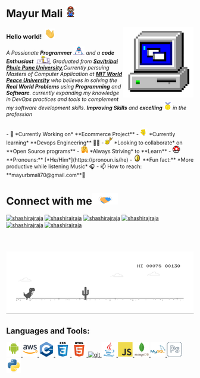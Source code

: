 # Mayur Mali&nbsp;<img src="https://github.com/shashirajraja/shashirajraja/blob/main/Assets/Mario_Hello_Big.gif" width="30px">

<img align="right" alt="PC GIF" src="https://github.com/shashirajraja/shashirajraja/blob/main/Assets/PC.gif" width="190" />

### **Hello world!** &nbsp;<img src="https://github.com/shashirajraja/shashirajraja/blob/main/Assets/Hi.gif" width="29px">

<p>
  <em>
    A Passionate <b>Programmer</b> <img src="https://github.com/shashirajraja/shashirajraja/blob/main/Assets/Developer.gif" width="30px"> and a <b>code Enthusiast </b>&nbsp;<img src="https://github.com/shashirajraja/shashirajraja/blob/main/Assets/Designer.gif" width="36px">, Graduated from <a href="http://www.unipune.ac.in/"> <b><span>Savitribai Phule Pune University</span></b></a>,Currently persuing Masters of Computer Application at <a href="https://mitwpu.edu.in/"> <b><span>MIT World Peace University</span></b></a> who believes in solving the 
      <b>Real World Problems</b> using <b>Programming</b> and <b>Software</b>. currently expanding my knowledge in DevOps practices and tools to complement my software development skills.
    <b>Improving Skills</b> and 
    <b>excelling</b> <img src="https://github.com/shashirajraja/shashirajraja/blob/main/Assets/Medal.gif" width="20px"> in the profession
  </em>  
</p>
<br>
- 🔭 *Currently Working on* **Ecommerce Project**
- <img alt="GIF" src="https://github.com/shashirajraja/shashirajraja/blob/main/Assets/wave.gif" width="20px" /> *Currently learning* **Devops Engineering** 👨‍💻
- <img alt="GIF" src="https://github.com/shashirajraja/shashirajraja/blob/main/Assets/headbang.gif" width="20px" /> *Looking to collaborate* on **Open Source programs** 
- <img alt="GIF" src="https://github.com/shashirajraja/shashirajraja/blob/main/Assets/hmm.gif" width="20px" /> *Always Striving* to   **Learn**
- <img alt="GIF" src="https://github.com/shashirajraja/shashirajraja/blob/main/Assets/powerup.gif" width="20px" /> **Pronouns:** [*He/Him*](https://pronoun.is/he)
- <img alt="GIF" src="https://github.com/shashirajraja/shashirajraja/blob/main/Assets/coin.gif" width="20px" /> **Fun fact:** *More productive while listening Music* 🎧
- 📫 How to reach: **mayurbmali70@gmail.com**📧



# Connect with me<img src="https://github.com/shashirajraja/shashirajraja/blob/main/Assets/Handshake.gif" height="32px">

<p align="left">
 <a href="mailto:mayurbmali70@gmail.com" target="blank"><img align="center" src="https://cdn-icons-png.flaticon.com/512/281/281769.png" alt="shashirajraja" height="30" width="40"/></a>
  <a href="https:// linkedin.com/in/mayur-mali-653b56242" target="blank"><img align="center" src="https://raw.githubusercontent.com/rahuldkjain/github-profile-readme-generator/master/src/images/icons/Social/linked-in-alt.svg" alt="shashirajraja" height="30" width="40" /></a>
 <a href="https://www.instagram.com/mayur_.mali_?igsh=M2UzZmo2bHZkdnk5" target="blank"><img align="center" src="https://raw.githubusercontent.com/rahuldkjain/github-profile-readme-generator/master/src/images/icons/Social/instagram.svg" alt="shashirajraja" height="30" width="40" /></a>  
 <a href="https://x.com/MorrMali" target="blank"><img align="center" src="https://raw.githubusercontent.com/rahuldkjain/github-profile-readme-generator/master/src/images/icons/Social/twitter.svg" alt="shashirajraja" height="30" width="40" /></a>
 <a href="" target="blank"><img align="center" src="https://raw.githubusercontent.com/rahuldkjain/github-profile-readme-generator/master/src/images/icons/Social/hackerearth.svg" alt="shashirajraja" height="30" width="40" /></a>
 <a href="" target="blank"><img align="center" src="https://raw.githubusercontent.com/rahuldkjain/github-profile-readme-generator/master/src/images/icons/Social/hackerrank.svg" alt="shashirajraja" height="30" width="40" /></a>  

</p>
<br>
<br>


![Dino](https://github.com/shashirajraja/shashirajraja/blob/main/Assets/dino.gif)


## Languages and Tools:
<p align="left"> <a href="https://developer.android.com" target="_blank"> <img src="https://raw.githubusercontent.com/devicons/devicon/master/icons/android/android-original-wordmark.svg" alt="android" width="40" height="40"/> </a> <a href="https://aws.amazon.com" target="_blank"> <img src="https://raw.githubusercontent.com/devicons/devicon/master/icons/amazonwebservices/amazonwebservices-original-wordmark.svg" alt="aws" width="40" height="40"/> </a><a href="https://www.w3schools.com/cpp/" target="_blank"> <img src="https://raw.githubusercontent.com/devicons/devicon/master/icons/cplusplus/cplusplus-original.svg" alt="cplusplus" width="40" height="40"/> </a> <a href="https://www.w3schools.com/css/" target="_blank"> <img src="https://raw.githubusercontent.com/devicons/devicon/master/icons/css3/css3-original-wordmark.svg" alt="css3" width="40" height="40"/> </a><a href="https://www.w3.org/html/" target="_blank"> <img src="https://raw.githubusercontent.com/devicons/devicon/master/icons/html5/html5-original-wordmark.svg" alt="html5" width="40" height="40"/> </a>  <a href="https://git-scm.com/" target="_blank"> <img src="https://www.vectorlogo.zone/logos/git-scm/git-scm-icon.svg" alt="git" width="40" height="40"/> </a>  <a href="https://www.java.com" target="_blank"> <img src="https://raw.githubusercontent.com/devicons/devicon/master/icons/java/java-original.svg" alt="java" width="40" height="40"/> </a> <a href="https://developer.mozilla.org/en-US/docs/Web/JavaScript" target="_blank"> <img src="https://raw.githubusercontent.com/devicons/devicon/master/icons/javascript/javascript-original.svg" alt="javascript" width="40" height="40"/> </a> <a href="https://www.mongodb.com/" target="_blank"> <img src="https://raw.githubusercontent.com/devicons/devicon/master/icons/mongodb/mongodb-original-wordmark.svg" alt="mongodb" width="40" height="40"/> </a> <a href="https://www.mysql.com/" target="_blank"> <img src="https://raw.githubusercontent.com/devicons/devicon/master/icons/mysql/mysql-original-wordmark.svg" alt="mysql" width="40" height="40"/> </a><a href="https://www.photoshop.com/en" target="_blank"> <img src="https://raw.githubusercontent.com/devicons/devicon/master/icons/photoshop/photoshop-line.svg" alt="photoshop" width="40" height="40"/> </a>  <a href="https://www.python.org" target="_blank"> <img src="https://raw.githubusercontent.com/devicons/devicon/master/icons/python/python-original.svg" alt="python" width="40" height="40"/> </a> 




